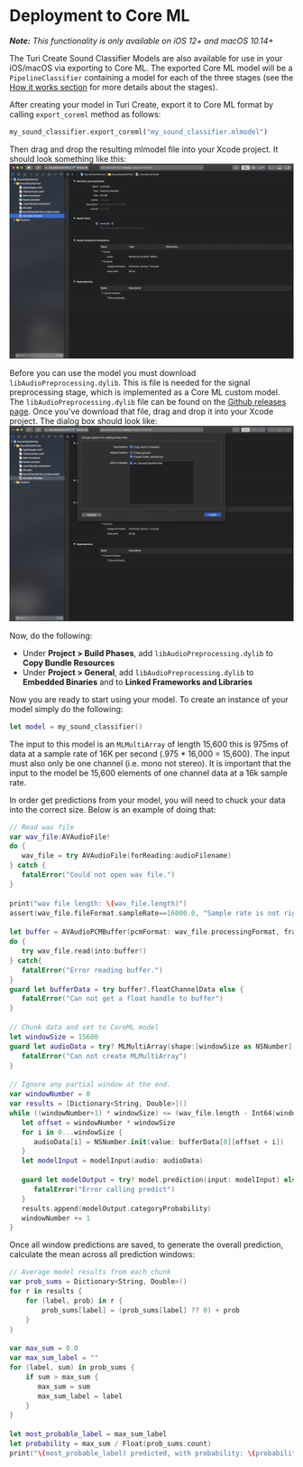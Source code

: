 # Deployment to Core ML

***Note:*** *This functionality is only available on iOS 12+ and macOS 10.14+*

The Turi Create Sound Classifier Models are also available for use in
your iOS/macOS via exporting to Core ML. The exported Core ML model
will be a `PipelineClassifier` containing a model for each of the
three stages (see the [How it works section](../sound_classifier/how-it-works.md) for more details about the stages).

After creating your model in Turi Create, export it to Core ML format by calling `export_coreml` method as follows:
```python
my_sound_classifier.export_coreml("my_sound_classifier.mlmodel")
```

Then drag and drop the resulting mlmodel file into your Xcode project.
It should look something like this:
![Xcode ML Model Screen Shot](xcode-mlmodel.png)

Before you can use the model you must download
`libAudioPreprocessing.dylib`. This is file is needed for the signal
preprocessing stage, which is implemented as a Core ML custom model.
The `libAudioPreprocessing.dylib` file can be found on the
[Github releases page](https://github.com/apple/turicreate/releases).
Once you've download that file, drag and drop it into your Xcode project.
The dialog box should look like:
![Xcode dylib Screen Shot](xcode-dylib.png)

Now, do the following:
* Under **Project > Build Phases**, add `libAudioPreprocessing.dylib` to **Copy Bundle Resources**
* Under **Project > General**, add `libAudioPreprocessing.dylib` to **Embedded Binaries** and to **Linked Frameworks and Libraries**


Now you are ready to start using your model. To create an instance of
your model simply do the following:
```swift
let model = my_sound_classifier()
```

The input to this model is an `MLMultiArray` of length 15,600 this is
975ms of data at a sample rate of 16K per second (.975 * 16,000 = 15,600).
The input must also only be one channel (i.e. mono not stereo). It is
important that the input to the model be 15,600 elements of one channel
data at a 16k sample rate.

In order get predictions from your model, you will need to chuck your
data into the correct size. Below is an example of doing that:
```swift
// Read wav file
var wav_file:AVAudioFile!
do {
   wav_file = try AVAudioFile(forReading:audioFilename)
} catch {
   fatalError("Could not open wav file.")
}

print("wav file length: \(wav_file.length)")
assert(wav_file.fileFormat.sampleRate==16000.0, "Sample rate is not right!")

let buffer = AVAudioPCMBuffer(pcmFormat: wav_file.processingFormat, frameCapacity: UInt32(wav_file.length))
do {
   try wav_file.read(into:buffer!)
} catch{
   fatalError("Error reading buffer.")
}
guard let bufferData = try buffer?.floatChannelData else {
   fatalError("Can not get a float handle to buffer")
}

// Chunk data and set to CoreML model
let windowSize = 15600
guard let audioData = try? MLMultiArray(shape:[windowSize as NSNumber], dataType:MLMultiArrayDataType.float32) else {
   fatalError("Can not create MLMultiArray")
}

// Ignore any partial window at the end.
var windowNumber = 0
var results = [Dictionary<String, Double>]()
while ((windowNumber+1) * windowSize) <= (wav_file.length - Int64(windowSize)) {
   let offset = windowNumber * windowSize
   for i in 0...windowSize {
      audioData[i] = NSNumber.init(value: bufferData[0][offset + i])
   }
   let modelInput = modelInput(audio: audioData)

   guard let modelOutput = try? model.prediction(input: modelInput) else {
      fatalError("Error calling predict")
   }
   results.append(modelOutput.categoryProbability)
   windowNumber += 1
}
```

Once all window predictions are saved, to generate the overall
prediction, calculate the mean across all prediction windows:
```swift
// Average model results from each chunk
var prob_sums = Dictionary<String, Double>()
for r in results {
    for (label, prob) in r {
        prob_sums[label] = (prob_sums[label] ?? 0) + prob
    }
}

var max_sum = 0.0
var max_sum_label = ""
for (label, sum) in prob_sums {
    if sum > max_sum {
       max_sum = sum
       max_sum_label = label
    }
}

let most_probable_label = max_sum_label
let probability = max_sum / Float(prob_sums.count)
print("\(most_probable_label) predicted, with probability: \(probability)")
```

